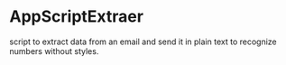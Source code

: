 # AppScriptExtraer
script to extract data from an email and send it in plain text to recognize numbers without styles.
